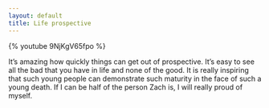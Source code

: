 ```yaml
---
layout: default
title: Life prospective
---
```


{% youtube 9NjKgV65fpo %}

It&rsquo;s amazing how quickly things can get out of prospective. It&rsquo;s easy to see all the bad that you have in life and none of the good. It is really inspiring that such young people can demonstrate such maturity in the face of such a young death. If I can be half of the person Zach is, I will really proud of myself.
